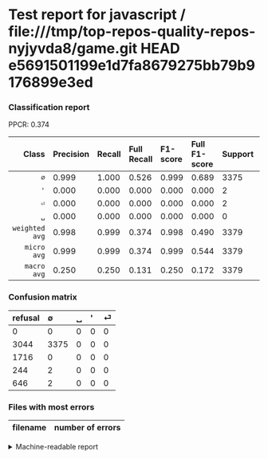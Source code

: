 # Test report for javascript / file:///tmp/top-repos-quality-repos-nyjyvda8/game.git HEAD e5691501199e1d7fa8679275bb79b9176899e3ed

### Classification report

PPCR: 0.374

| Class | Precision | Recall | Full Recall | F1-score | Full F1-score | Support | Full Support | PPCR |
|------:|:----------|:-------|:------------|:---------|:---------|:--------|:-------------|:-----|
| `∅` | 0.999| 1.000| 0.526| 0.999| 0.689| 3375| 6419| 0.526 |
| `'` | 0.000| 0.000| 0.000| 0.000| 0.000| 2| 246| 0.008 |
| `⏎` | 0.000| 0.000| 0.000| 0.000| 0.000| 2| 648| 0.003 |
| `␣` | 0.000| 0.000| 0.000| 0.000| 0.000| 0| 1716| 0.000 |
| `weighted avg` | 0.998| 0.999| 0.374| 0.998| 0.490| 3379| 9029| 0.374 |
| `micro avg` | 0.999| 0.999| 0.374| 0.999| 0.544| 3379| 9029| 0.374 |
| `macro avg` | 0.250| 0.250| 0.131| 0.250| 0.172| 3379| 9029| 0.374 |

### Confusion matrix

|refusal|  ∅| ␣| '| ⏎| 
|:---|:---|:---|:---|:---|
|0 |0 |0 |0 |0 |
|3044 |3375 |0 |0 |0 |
|1716 |0 |0 |0 |0 |
|244 |2 |0 |0 |0 |
|646 |2 |0 |0 |0 |

### Files with most errors

| filename | number of errors|
|:----:|:-----|

<details>
    <summary>Machine-readable report</summary>
```json
{
  "cl_report": {"\u0027": {"f1-score": 0.0, "precision": 0.0, "recall": 0.0, "support": 2}, "macro avg": {"f1-score": 0.24985193959135327, "precision": 0.24970405445398047, "recall": 0.25, "support": 3379}, "micro avg": {"f1-score": 0.9988162178159219, "precision": 0.9988162178159219, "recall": 0.9988162178159219, "support": 3379}, "weighted avg": {"f1-score": 0.9982246772664307, "precision": 0.9976338369721031, "recall": 0.9988162178159219, "support": 3379}, "\u2205": {"f1-score": 0.9994077583654131, "precision": 0.9988162178159219, "recall": 1.0, "support": 3375}, "\u23ce": {"f1-score": 0.0, "precision": 0.0, "recall": 0.0, "support": 2}, "\u2423": {"f1-score": 0.0, "precision": 0.0, "recall": 0.0, "support": 0}},
  "cl_report_full": {"\u0027": {"f1-score": 0.0, "precision": 0.0, "recall": 0.0, "support": 246}, "macro avg": {"f1-score": 0.17222902633190446, "precision": 0.24970405445398047, "recall": 0.13144570805421404, "support": 9029}, "micro avg": {"f1-score": 0.5440038684719535, "precision": 0.9988162178159219, "recall": 0.37379554767969875, "support": 9029}, "weighted avg": {"f1-score": 0.48977212095447764, "precision": 0.7100898551512241, "recall": 0.37379554767969875, "support": 9029}, "\u2205": {"f1-score": 0.6889161053276178, "precision": 0.9988162178159219, "recall": 0.5257828322168562, "support": 6419}, "\u23ce": {"f1-score": 0.0, "precision": 0.0, "recall": 0.0, "support": 648}, "\u2423": {"f1-score": 0.0, "precision": 0.0, "recall": 0.0, "support": 1716}},
  "ppcr": 0.3742385646250969
}
```
</details>
